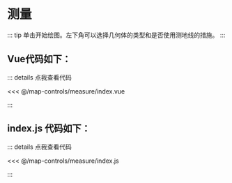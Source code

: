 <script setup>
import Map from './index.vue'
</script>
# 测量

::: tip
单击开始绘图。左下角可以选择几何体的类型和是否使用测地线的措施。
:::

<Map />


## Vue代码如下：

::: details 点我查看代码

<<< @/map-controls/measure/index.vue

:::

## index.js 代码如下：

::: details 点我查看代码

<<< @/map-controls/measure/index.js

:::

